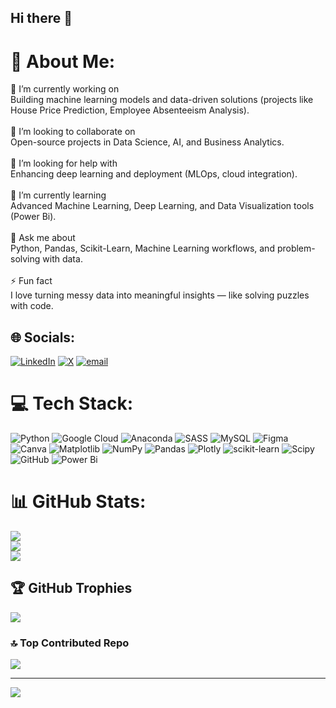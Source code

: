 ## Hi there 👋

# 💫 About Me:
🔭 I’m currently working on<br>Building machine learning models and data-driven solutions (projects like House Price Prediction, Employee Absenteeism Analysis).<br><br>🤝 I’m looking to collaborate on<br>Open-source projects in Data Science, AI, and Business Analytics.<br><br>👯 I’m looking for help with<br>Enhancing deep learning and deployment (MLOps, cloud integration).<br><br>🌱 I’m currently learning<br>Advanced Machine Learning, Deep Learning, and Data Visualization tools (Power Bi).<br><br>💬 Ask me about<br>Python, Pandas, Scikit-Learn, Machine Learning workflows, and problem-solving with data.<br><br>⚡ Fun fact<br>I love turning messy data into meaningful insights — like solving puzzles with code.


## 🌐 Socials:
[![LinkedIn](https://img.shields.io/badge/LinkedIn-%230077B5.svg?logo=linkedin&logoColor=white)](https://www.linkedin.com/in/himanshubhandari18/) [![X](https://img.shields.io/badge/X-black.svg?logo=X&logoColor=white)](https://x.com/@HimanshuBh98627) [![email](https://img.shields.io/badge/Email-D14836?logo=gmail&logoColor=white)](mailto:hbhandari01@gmail.com) 

# 💻 Tech Stack:
![Python](https://img.shields.io/badge/python-3670A0?style=for-the-badge&logo=python&logoColor=ffdd54) ![Google Cloud](https://img.shields.io/badge/GoogleCloud-%234285F4.svg?style=for-the-badge&logo=google-cloud&logoColor=white) ![Anaconda](https://img.shields.io/badge/Anaconda-%2344A833.svg?style=for-the-badge&logo=anaconda&logoColor=white) ![SASS](https://img.shields.io/badge/SASS-hotpink.svg?style=for-the-badge&logo=SASS&logoColor=white) ![MySQL](https://img.shields.io/badge/mysql-4479A1.svg?style=for-the-badge&logo=mysql&logoColor=white) ![Figma](https://img.shields.io/badge/figma-%23F24E1E.svg?style=for-the-badge&logo=figma&logoColor=white) ![Canva](https://img.shields.io/badge/Canva-%2300C4CC.svg?style=for-the-badge&logo=Canva&logoColor=white) ![Matplotlib](https://img.shields.io/badge/Matplotlib-%23ffffff.svg?style=for-the-badge&logo=Matplotlib&logoColor=black) ![NumPy](https://img.shields.io/badge/numpy-%23013243.svg?style=for-the-badge&logo=numpy&logoColor=white) ![Pandas](https://img.shields.io/badge/pandas-%23150458.svg?style=for-the-badge&logo=pandas&logoColor=white) ![Plotly](https://img.shields.io/badge/Plotly-%233F4F75.svg?style=for-the-badge&logo=plotly&logoColor=white) ![scikit-learn](https://img.shields.io/badge/scikit--learn-%23F7931E.svg?style=for-the-badge&logo=scikit-learn&logoColor=white) ![Scipy](https://img.shields.io/badge/SciPy-%230C55A5.svg?style=for-the-badge&logo=scipy&logoColor=%white) ![GitHub](https://img.shields.io/badge/github-%23121011.svg?style=for-the-badge&logo=github&logoColor=white) ![Power Bi](https://img.shields.io/badge/power_bi-F2C811?style=for-the-badge&logo=powerbi&logoColor=black)
# 📊 GitHub Stats:
![](https://github-readme-stats.vercel.app/api?username=hbhandari01&theme=dark&hide_border=false&include_all_commits=false&count_private=false)<br/>
![](https://nirzak-streak-stats.vercel.app/?user=hbhandari01&theme=dark&hide_border=false)<br/>
![](https://github-readme-stats.vercel.app/api/top-langs/?username=hbhandari01&theme=dark&hide_border=false&include_all_commits=false&count_private=false&layout=compact)

## 🏆 GitHub Trophies
![](https://github-profile-trophy.vercel.app/?username=hbhandari01&theme=radical&no-frame=false&no-bg=true&margin-w=4)

### 🔝 Top Contributed Repo
![](https://github-contributor-stats.vercel.app/api?username=hbhandari01&limit=5&theme=dark&combine_all_yearly_contributions=true)

---
[![](https://visitcount.itsvg.in/api?id=hbhandari01&icon=0&color=0)](https://visitcount.itsvg.in)

<!-- Proudly created with GPRM ( https://gprm.itsvg.in ) -->
<!--
**hbhandari01/hbhandari01** is a ✨ _special_ ✨ repository because its `README.md` (this file) appears on your GitHub profile.

Here are some ideas to get you started:

- 🔭 I’m currently working on ...
- 🌱 I’m currently learning ...
- 👯 I’m looking to collaborate on ...
- 🤔 I’m looking for help with ...
- 💬 Ask me about ...
- 📫 How to reach me: ...
- 😄 Pronouns: ...
- ⚡ Fun fact: ...
-->
